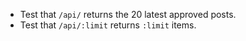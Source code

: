 - Test that `/api/` returns the 20 latest approved posts.
- Test that `/api/:limit` returns `:limit` items. 